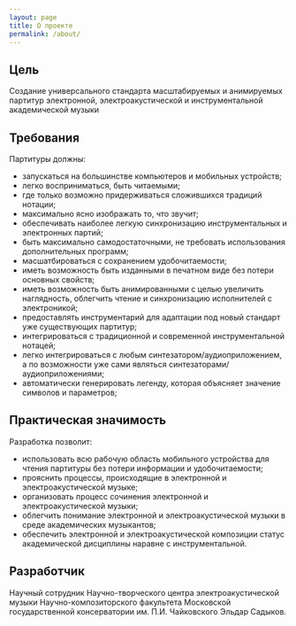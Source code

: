 ```yaml
---
layout: page
title: О проекте
permalink: /about/
---
```


## Цель

Cоздание универсального стандарта масштабируемых и анимируемых партитур электронной, электроакустической и инструментальной академической музыки

## Требования

Партитуры должны:

- запускаться на большинстве компьютеров и мобильных устройств;
- легко восприниматься, быть читаемыми;
- где только возможно придерживаться сложившихся традиций нотации;
- максимально ясно изображать то, что звучит;
- обеспечивать наиболее легкую синхронизацию инструментальных и электронных партий;
- быть максимально самодостаточными, не требовать использования дополнительных программ;
- масшатбироваться с сохранением удобочитаемости;
- иметь возможность быть изданными в печатном виде без потери основных свойств;
- иметь возможность быть анимированными с целью увеличить наглядность, облегчить чтение и синхронизацию исполнителей с электроникой;
- предоставлять инструментарий для адаптации под новый стандарт уже существующих партитур;
- интегрироваться с традиционной и современной инструментальной нотацей;
- легко интегрироваться с любым синтезатором/аудиоприложением, а по возможности уже сами являться синтезаторами/аудиоприложениями;
- автоматически генерировать легенду, которая объясняет значение символов и параметров;

## Практическая значимость

Разработка позволит:

- использовать всю рабочую область мобильного устройства для чтения партитуры без потери информации и удобочитаемости;
- прояснить процессы, происходящие в электронной и электроакустической музыке;
- организовать процесс сочинения электронной и электроакустической музыки;
- облегчить понимание электронной и электроакустической музыки в среде академических музыкантов;
- обеспечить электронной и электроакустической композиции статус академической дисциплины наравне с инструментальной.

## Разработчик

Научный сотрудник Научно-творческого центра электроакустической музыки Научно-композиторского факультета Московской государственной консерватории им. П.И. Чайковского Эльдар Садыков.
